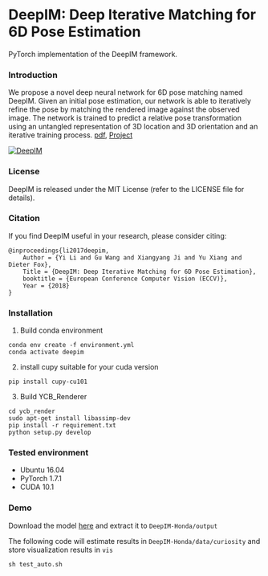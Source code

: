 # DeepIM: Deep Iterative Matching for 6D Pose Estimation

PyTorch implementation of the DeepIM framework.

### Introduction

We propose a novel deep neural network for 6D pose matching named DeepIM. Given an initial pose estimation, our network is able to iteratively refine the pose by matching the rendered image against the observed image. The network is trained to predict a relative pose transformation using an untangled representation of 3D location and 3D orientation and an iterative training process. [pdf](https://yuxng.github.io/yili_eccv18.pdf), [Project](https://rse-lab.cs.washington.edu/projects/deepim/)

[![DeepIM](http://yuxng.github.io/DeepIM.png)](https://youtu.be/61DM_WsigY4)

### License

DeepIM is released under the MIT License (refer to the LICENSE file for details).

### Citation

If you find DeepIM useful in your research, please consider citing:

    @inproceedings{li2017deepim,
        Author = {Yi Li and Gu Wang and Xiangyang Ji and Yu Xiang and Dieter Fox},
        Title = {DeepIM: Deep Iterative Matching for 6D Pose Estimation},
        booktitle = {European Conference Computer Vision (ECCV)},
        Year = {2018}
    }

### Installation

1. Build conda environment
```
conda env create -f environment.yml
conda activate deepim
```

2. install cupy suitable for your cuda version
```commandline
pip install cupy-cu101
```

3. Build YCB_Renderer
```
cd ycb_render
sudo apt-get install libassimp-dev
pip install -r requirement.txt
python setup.py develop 
```

### Tested environment
- Ubuntu 16.04
- PyTorch 1.7.1
- CUDA 10.1

### Demo
Download the model [here](https://drive.google.com/file/d/1KxbUIb68uxyeRvUTdJxN8a6rVnUzwqWp/view?usp=sharing) and extract it to `DeepIM-Honda/output`

The following code will estimate results in `DeepIM-Honda/data/curiosity` and store visualization results in `vis`
```
sh test_auto.sh 
```